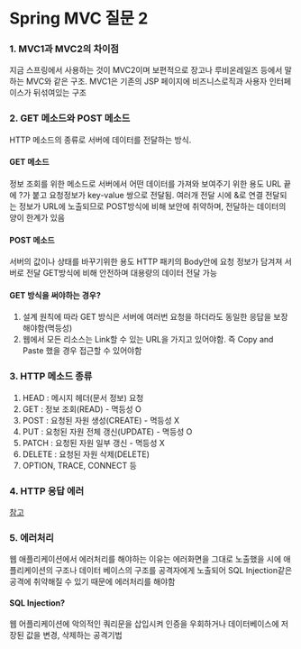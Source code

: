 # Spring MVC 질문 2

### 1. MVC1과 MVC2의 차이점
지금 스프링에서 사용하는 것이 MVC2이며 보편적으로 장고나 루비온레일즈 등에서 말하는 MVC와 같은 구조.
MVC1은 기존의 JSP 페이지에 비즈니스로직과 사용자 인터페이스가 뒤섞여있는 구조

### 2. GET 메소드와 POST 메소드
HTTP 메소드의 종류로 서버에 데이터를 전달하는 방식.

#### GET 메소드
정보 조회를 위한 메소드로 서버에서 어떤 데이터를 가져와 보여주기 위한 용도
URL 끝에 ?가 붙고 요청정보가 key-value 쌍으로 전달됨. 여러개 전달 시에 &로 연결
전달되는 정보가 URL에 노출되므로 POST방식에 비해 보안에 취약하며, 전달하는 데이터의 양이 한계가 있음

#### POST 메소드
서버의 값이나 상태를 바꾸기위한 용도
HTTP 패키의 Body안에 요청 정보가 담겨져 서버로 전달
GET방식에 비해 안전하며 대용량의 데이터 전달 가능

#### GET 방식을 써야하는 경우?
1. 설계 원칙에 따라 GET 방식은 서버에 여러번 요청을 하더라도 동일한 응답을 보장해야함(멱등성)
2. 웹에서 모든 리소스는 Link할 수 있는 URL을 가지고 있어야함. 즉 Copy and Paste 했을 경우 접근할 수 있어야함

### 3. HTTP 메소드 종류
1. HEAD : 메시지 헤더(문서 정보) 요청
2. GET : 정보 조회(READ) - 멱등성 O
3. POST : 요청된 자원 생성(CREATE) - 멱등성 X
4. PUT : 요청된 자원 전체 갱신(UPDATE) - 멱등성 O
5. PATCH : 요청된 자원 일부 갱신 - 멱등성 X
6. DELETE : 요청된 자원 삭제(DELETE)
7. OPTION, TRACE, CONNECT 등

### 4. HTTP 응답 에러
[참고](https://developer.mozilla.org/ko/docs/Web/HTTP/Status)

### 5. 에러처리 
웹 애플리케이션에서 에러처리를 해야하는 이유는 에러화면을 그대로 노출했을 시에 애플리케이션의 구조나 데이터 베이스의 구조를 공격자에게 노출되어 SQL Injection같은 공격에 취약해질 수 있기 때문에 에러처리를 해야함

#### SQL Injection?
웹 어플리케이션에 악의적인 쿼리문을 삽입시켜 인증을 우회하거나 데이터베이스에 저장된 값을 변경, 삭제하는 공격기법